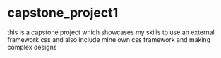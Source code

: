 # capstone_project1
this is a capstone project which showcases my skills to use an external framework css and also include mine own css framework and making complex designs
